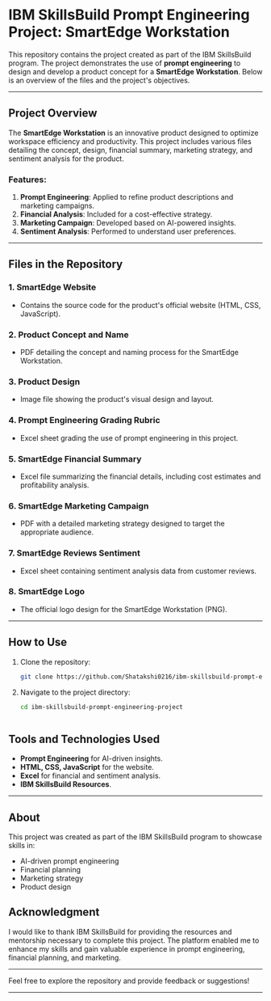 # IBM SkillsBuild Prompt Engineering Project: SmartEdge Workstation

This repository contains the project created as part of the IBM SkillsBuild program. The project demonstrates the use of **prompt engineering** to design and develop a product concept for a **SmartEdge Workstation**. Below is an overview of the files and the project's objectives.

---

## Project Overview

The **SmartEdge Workstation** is an innovative product designed to optimize workspace efficiency and productivity. This project includes various files detailing the concept, design, financial summary, marketing strategy, and sentiment analysis for the product.

### Features:
1. **Prompt Engineering**: Applied to refine product descriptions and marketing campaigns.
2. **Financial Analysis**: Included for a cost-effective strategy.
3. **Marketing Campaign**: Developed based on AI-powered insights.
4. **Sentiment Analysis**: Performed to understand user preferences.

---

## Files in the Repository

### 1. **SmartEdge Website**
   - Contains the source code for the product's official website (HTML, CSS, JavaScript).

### 2. **Product Concept and Name**
   - PDF detailing the concept and naming process for the SmartEdge Workstation.

### 3. **Product Design**
   - Image file showing the product's visual design and layout.

### 4. **Prompt Engineering Grading Rubric**
   - Excel sheet grading the use of prompt engineering in this project.

### 5. **SmartEdge Financial Summary**
   - Excel file summarizing the financial details, including cost estimates and profitability analysis.

### 6. **SmartEdge Marketing Campaign**
   - PDF with a detailed marketing strategy designed to target the appropriate audience.

### 7. **SmartEdge Reviews Sentiment**
   - Excel sheet containing sentiment analysis data from customer reviews.

### 8. **SmartEdge Logo**
   - The official logo design for the SmartEdge Workstation (PNG).

---

## How to Use



1. Clone the repository:
   ```bash
   git clone https://github.com/Shatakshi0216/ibm-skillsbuild-prompt-engineering-project.git
2. Navigate to the project directory:
   ```bash
   cd ibm-skillsbuild-prompt-engineering-project



## Tools and Technologies Used

- **Prompt Engineering** for AI-driven insights.
- **HTML, CSS, JavaScript** for the website.
- **Excel** for financial and sentiment analysis.
- **IBM SkillsBuild Resources**.

---

## About

This project was created as part of the IBM SkillsBuild program to showcase skills in:

- AI-driven prompt engineering
- Financial planning
- Marketing strategy
- Product design

## Acknowledgment
I would like to thank IBM SkillsBuild for providing the resources and mentorship necessary to complete this project. The platform enabled me to enhance my skills and gain valuable experience in prompt engineering, financial planning, and marketing.

---

Feel free to explore the repository and provide feedback or suggestions!

---
